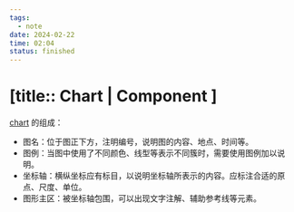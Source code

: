 ```yaml
---
tags:
  - note
date: 2024-02-22
time: 02:04
status: finished
---
```


# [title:: Chart | Component ]

[chart](chart.md) 的组成：

- 图名：位于图正下方，注明编号，说明图的内容、地点、时间等。
- 图例：当图中使用了不同颜色、线型等表示不同簇时，需要使用图例加以说明。
- 坐标轴：横纵坐标应有标目，以说明坐标轴所表示的内容。应标注合适的原点、尺度、单位。
- 图形主区：被坐标轴包围，可以出现文字注解、辅助参考线等元素。
